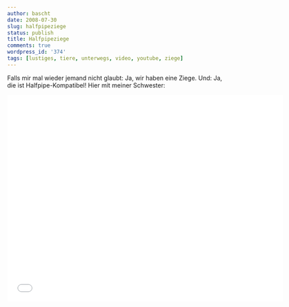 ```yaml
---
author: bascht
date: 2008-07-30
slug: halfpipeziege
status: publish
title: Halfpipeziege
comments: true
wordpress_id: '374'
tags: [lustiges, tiere, unterwegs, video, youtube, ziege]
---
```


Falls mir mal wieder jemand nicht glaubt: Ja, wir haben eine Ziege.
Und: Ja, die ist Halfpipe-Kompatibel!
Hier mit meiner Schwester:

<iframe width="640" height="480" src="//www.youtube.com/embed/V_aC0ovVJPU" frameborder="0" allowfullscreen></iframe>
